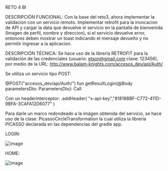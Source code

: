 RETO 4 BI

DESCRIPCIÓN FUNCIONAL: Con la base del reto3, ahora implementar la validacion con un servicio remoto. Implementar retrofit para la invocacion de API y cargar la data que devuelve el servicio en la pantalla de bienvenida (Imagen de perfil, nombre y direccion), si el servicio devuelve error, entonces deben mostrar un toast indicando el mensaje devuelto y no permitir ingresar a la aplicacion.

DESCRIPCIÓN TÉCNICA: Se hace uso de la librería RETROFIT para la validación de las credenciales (usuario: etson@gmail.com clave: 123456), por medio de la URL: http://www.balam-knights.com/accesos_dev/api/Auth/

Se utiliza un servicio tipo POST:

@POST("accesos_dev/api/Auth/")
    fun getResultLogin(@Body parametersDto: ParametersDto): Call<balamKnightsResponse>

Con un headerinterceptor:
.addHeader(
                "x-api-key","81818BBF-C772-411D-9BFA-3CAFA12D6077"
            )
            

Para darle un marco redondeado a la imágen obtenida del servicio, se hace uso de la clase: PicassoCircleTransformation la cual utiliza la librería PICASSO declarada en las dependencias del gradle app.

LOGIN:

![image](https://github.com/aportillo16/Reto4/assets/166572036/b98cbb9e-b06f-4d08-b4dc-33d7b2a16992)

HOME:

![image](https://github.com/aportillo16/Reto4/assets/166572036/c211da56-3d47-49f1-ad70-0f5ffaf8d112)


